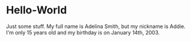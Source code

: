 # Hello-World
Just some stuff.
My full name is Adelina Smith, but my nickname is Addie. I'm only 15 years old and my birthday is on January 14th, 2003. 
